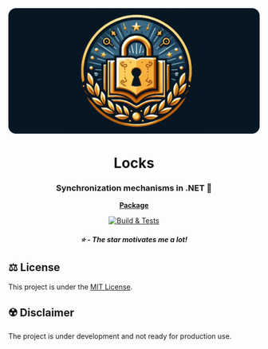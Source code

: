 <div align="center">
    <img src="assets/locks-rounded-social-logo.png" >
</div>

<h1 align="center">Locks</h1>
<h3 align="center">Synchronization mechanisms in .NET 🔐</h3>

<p align="center">
  <a href="https://www.nuget.org/packages/Locks"><strong>Package</strong></a>
  
</p>
<div align="center">
  
  [![Build & Tests](https://github.com/adimiko/Locks/actions/workflows/build-and-tests.yaml/badge.svg?branch=main)](https://github.com/adimiko/Locks/actions/workflows/build-and-tests.yaml)

##### :star: - The star motivates me a lot!   

</div>

## :balance_scale: License
This project is under the [MIT License](https://github.com/adimiko/Locks/blob/main/LICENSE).

## :radioactive: Disclaimer
The project is under development and not ready for production use.
